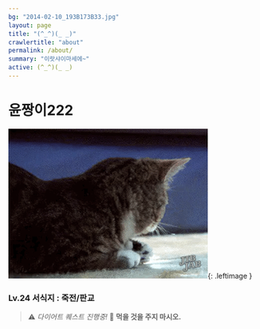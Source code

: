 ```yaml
---
bg: "2014-02-10_193B173B33.jpg"
layout: page
title: "(^_^)(_ _)"
crawlertitle: "about"
permalink: /about/
summary: "이랏샤이마세에~"
active: (^_^)(_ _)
---
```


#                     윤짱이222 
![크아앙 이미지](/assets/images/KakaoTalk_Photo_2017-08-12-15-36-54.gif){: .leftimage }


###                   Lv.24    서식지 : 죽전/판교



> ⚠️ *다이어트 퀘스트 진행중!*
  🚫 **먹을 것을 주지 마시오.** 
